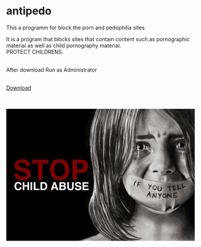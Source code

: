 # antipedo
This a programm for block the porn and pedophilia sites

It is a program that blocks sites that contain content such as pornographic material as well as child pornography material. </br>
PROTECT CHILDRENS. <br/><br/>

After download Run as Administrator <br/> <br/>

<a href="antipedo.cmd"> Download </a> <br/> <br/> <br/>


![stop_child_abuse](img/stop_child_abuse.jpg) 
